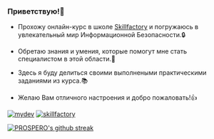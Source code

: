 ### Приветствую!👋
- Прохожу онлайн-курс в школе [Skillfactory](https://skillfactory.ru) и погружаюсь в увлекательный мир Информационной Безопасности.🔒
- Обретаю знания и умения, которые помогут мне стать специалистом в этой области.💪

- Здесь я буду делиться своими выполнеными практическими заданиями из курса.📚

- Желаю Вам отличного настроения и добро пожаловать!👍

[![mydev](https://img.shields.io/badge/MYDEV-ПРАКТИКУМ-blue?logo=github&logoColor=white)](https://github.com/yurashamray/mydev "Перейти в ПРАКТИКУМ")
[![skillfactory](https://img.shields.io/badge/MIFI-SKILLFACTORY-green?logo=neutralinojs&logoColor=white)](https://skillfactory.ru "skillfactory.ru")

[![PROSPERO's github streak](https://github-readme-streak-stats.herokuapp.com/?user=yurashamray&theme=blue-green)](https://github.com/yurashamray/github-readme-streak-stats)

<!--
**yurashamray/yurashamray** is a ✨ _special_ ✨ repository because its `README.md` (this file) appears on your GitHub profile.

Here are some ideas to get you started:

- 🔭 I’m currently working on ...
- 🌱 I’m currently learning ...
- 👯 I’m looking to collaborate on ...
- 🤔 I’m looking for help with ...
- 💬 Ask me about ...
- 📫 How to reach me: ...
- 😄 Pronouns: ...
- ⚡ Fun fact: ...
-->
